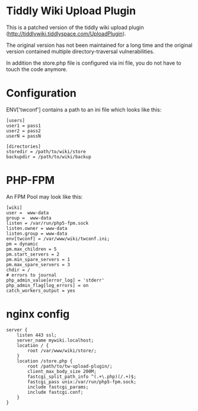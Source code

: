# Tiddly Wiki Upload Plugin

This is a patched version of the tiddly wiki upload plugin
(http://tiddlywiki.tiddlyspace.com/UploadPlugin).

The original version has not been maintained for a long time and the original
version contained multiple directory-traversal vulnerabilities.

In addition the store.php file is configured via ini file, you do not have to
touch the code anymore.

# Configuration

ENV['twconf'] contains a path to an ini file which looks like this:

    [users]
    user1 = pass1
    user2 = pass2
    userN = passN

    [directories]
    storedir = /path/to/wiki/store
    backupdir = /path/to/wiki/backup


# PHP-FPM

An FPM Pool may look like this:

    [wiki]
    user =  www-data
    group =  www-data
    listen = /var/run/php5-fpm.sock
    listen.owner = www-data
    listen.group = www-data
    env[twconf] = /var/www/wiki/twconf.ini;
    pm = dynamic
    pm.max_children = 5
    pm.start_servers = 2
    pm.min_spare_servers = 1
    pm.max_spare_servers = 3
    chdir = /
    # errors to journal
    php_admin_value[error_log] = 'stderr'
    php_admin_flag[log_errors] = on
    catch_workers_output = yes

# nginx config

    server {
        listen 443 ssl;
        server_name mywiki.localhost;
        location / {
            root /var/www/wiki/store/;
        }
        location /store.php {
            root /path/to/tw-upload-plugin/;
            client_max_body_size 200M;
            fastcgi_split_path_info ^(.+\.php)(/.+)$;
            fastcgi_pass unix:/var/run/php5-fpm.sock;
            include fastcgi_params;
            include fastcgi.conf;
        }
    }


